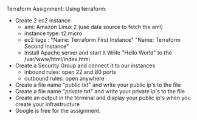 Terraform Assignment: 
 Using terraform:
* Create 2 ec2 instance
   - ami: Amazon Linux 2 (use data source to fetch the ami)
   - instance type: t2.micro
   - ec2 tags : "Name: Terraform First Instance"
                      "Name: Terraform Second Instance"
   - Install Apache server and start it Write "Hello World" to the /var/www/html/index.html
* Create a Security Group and connect it to our instances
   - inbound rules: open 22 and 80 ports
   - outbound rules: open anywhere
* Create a file name "public.txt" and write your public ip's to the file
* Create a file name "private.txt" and write your private ip's to the file
* Create an output in the terminal and display your public ip's when you create your infrastructure
* Google is free for the assignment.

